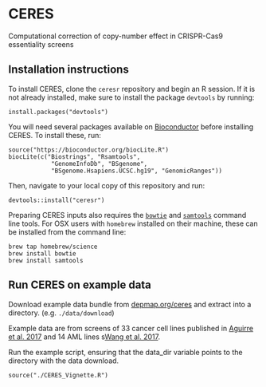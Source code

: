 # CERES
Computational correction of copy-number effect in CRISPR-Cas9 essentiality screens

## Installation instructions

To install CERES, clone the `ceresr` repository and begin an R session. If it is not already installed, make sure to install the package `devtools` by running:

```
install.packages("devtools")
```
You will need several packages available on [Bioconductor](https://bioconductor.org) before installing CERES. To install these, run:

```
source("https://bioconductor.org/biocLite.R")
biocLite(c("Biostrings", "Rsamtools", 
            "GenomeInfoDb", "BSgenome", 
            "BSgenome.Hsapiens.UCSC.hg19", "GenomicRanges"))
```

Then, navigate to your local copy of this repository and run:

```
devtools::install("ceresr")
```

Preparing CERES inputs also requires the [`bowtie`](http://bowtie-bio.sourceforge.net/index.shtml) and [`samtools`](http://samtools.sourceforge.net) command line tools. For OSX users with `homebrew` installed on their machine, these can be installed from the command line:

```
brew tap homebrew/science
brew install bowtie
brew install samtools
```

## Run CERES on example data

Download example data bundle from [depmap.org/ceres](http://depmap.org/ceres) and extract into a directory. (e.g. `./data/download`)

Example data are from screens of 33 cancer cell lines published in [Aguirre et al. 2017](https://www.ncbi.nlm.nih.gov/pubmed/27260156) and 14 AML lines s[Wang et al. 2017](https://www.ncbi.nlm.nih.gov/pubmed/28162770).

Run the example script, ensuring that the data_dir variable points to the directory with the data download.

```
source("./CERES_Vignette.R")
```
